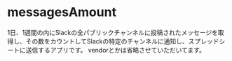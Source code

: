 # messagesAmount
1日、1週間の内にSlackの全パブリックチャンネルに投稿されたメッセージを取得し、その数をカウントしてSlackの特定のチャンネルに通知し、スプレッドシートに送信するアプリです。
vendorとかは省略させていただいてます。
